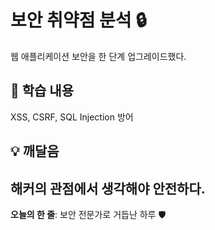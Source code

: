 # 보안 취약점 분석 🔒
웹 애플리케이션 보안을 한 단계 업그레이드했다.
## 📝 학습 내용
XSS, CSRF, SQL Injection 방어
## 💡 깨달음
해커의 관점에서 생각해야 안전하다.
---
**오늘의 한 줄**: 보안 전문가로 거듭난 하루 🛡️
